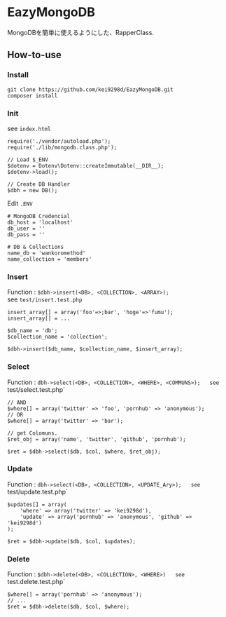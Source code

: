 # EazyMongoDB

MongoDBを簡単に使えるようにした、RapperClass.

## How-to-use

### Install
```
git clone https://github.com/kei9298d/EazyMongoDB.git
composer install
```

### Init
see `index.html`
```
require('./vendor/autoload.php');
require('./lib/mongodb.class.php');

// Load $_ENV
$dotenv = Dotenv\Dotenv::createImmutable(__DIR__);
$dotenv->load();

// Create DB Handler
$dbh = new DB();
```

Edit `.ENV`
```
# MongoDB Credencial
db_host = 'localhost'
db_user = ''
db_pass = ''

# DB & Collections
name_db = 'wankoromethod'
name_collection = 'members'

```

### Insert
Function : `$dbh->insert(<DB>, <COLLECTION>, <ARRAY>);`  
see `test/insert.test.php`
```
insert_array[] = array('foo'=>;bar', 'hoge'=>'fumu');
insert_array[] = ...

$db_name = 'db';
$collection_name = 'collection';

$dbh->insert($db_name, $collection_name, $insert_array);
```

### Select
Function : `dbh->select(<DB>, <COLLECTION>, <WHERE>, <COMMUNS>);  
see `test/select.test.php`
```
// AND
$where[] = array('twitter' => 'foo', 'pornhub' => 'anonymous');
// OR
$where[] = array('twitter' => 'bar');

// get Colomuns.
$ret_obj = array('name', 'twitter', 'github', 'pornhub');

$ret = $dbh->select($db, $col, $where, $ret_obj);
```

### Update
Function : `dbh->select(<DB>, <COLLECTION>, <UPDATE_Ary>);  
see `test/update.test.php`
```
$updates[] = array(
    'where' => array('twitter' => 'kei9298d'),
    'update' => array('pornhub' => 'anonymous', 'github' => 'kei9298d')
);

$ret = $dbh->update($db, $col, $updates);

```

### Delete
Function : `$dbh->delete(<DB>, <COLLECTION>, <WHERE>)  
see `test.delete.test.php`
```
$where[] = array('pornhub' => 'anonymous');
// ...
$ret = $dbh->delete($db, $col, $where);
```
